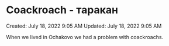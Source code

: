 # Coackroach - таракан

Created: July 18, 2022 9:05 AM
Updated: July 18, 2022 9:05 AM

When we lived in Ochakovo we had a problem with coackroachs.